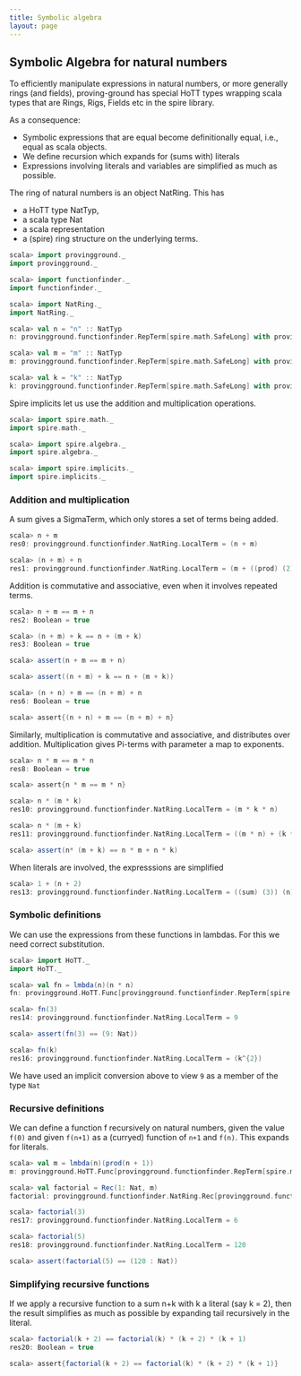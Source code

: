```yaml
---
title: Symbolic algebra
layout: page
---
```


## Symbolic Algebra for natural numbers

To efficiently manipulate expressions in natural numbers, or more generally rings (and fields), proving-ground has special HoTT types wrapping scala types that are Rings, Rigs, Fields etc in the spire library.

As a consequence:
* Symbolic expressions that are equal become definitionally equal, i.e., equal as scala objects.
* We define recursion which expands for (sums with) literals
* Expressions involving literals and variables are simplified as much as possible.

The ring of natural numbers is an object NatRing. This has
* a HoTT type NatTyp,
* a scala type Nat
* a scala representation
* a (spire) ring structure on the underlying terms.

```scala
scala> import provingground._
import provingground._

scala> import functionfinder._
import functionfinder._

scala> import NatRing._
import NatRing._
```

```scala
scala> val n = "n" :: NatTyp
n: provingground.functionfinder.RepTerm[spire.math.SafeLong] with provingground.HoTT.Subs[provingground.functionfinder.RepTerm[spire.math.SafeLong]] = n

scala> val m = "m" :: NatTyp
m: provingground.functionfinder.RepTerm[spire.math.SafeLong] with provingground.HoTT.Subs[provingground.functionfinder.RepTerm[spire.math.SafeLong]] = m

scala> val k = "k" :: NatTyp
k: provingground.functionfinder.RepTerm[spire.math.SafeLong] with provingground.HoTT.Subs[provingground.functionfinder.RepTerm[spire.math.SafeLong]] = k
```

Spire implicits let us use the addition and multiplication operations.

```scala
scala> import spire.math._
import spire.math._

scala> import spire.algebra._
import spire.algebra._

scala> import spire.implicits._
import spire.implicits._
```

### Addition and multiplication
A sum gives a SigmaTerm, which only stores a set of terms being added.

```scala
scala> n + m
res0: provingground.functionfinder.NatRing.LocalTerm = (n + m)

scala> (n + m) + n
res1: provingground.functionfinder.NatRing.LocalTerm = (m + ((prod) (2)) (n))
```

Addition is commutative and associative, even when it involves repeated terms.
```scala
scala> n + m == m + n
res2: Boolean = true

scala> (n + m) + k == n + (m + k)
res3: Boolean = true

scala> assert(n + m == m + n)

scala> assert((n + m) + k == n + (m + k))

scala> (n + n) + m == (n + m) + n
res6: Boolean = true

scala> assert{(n + n) + m == (n + m) + n}
```

Similarly, multiplication is commutative and associative, and distributes over addition. Multiplication gives Pi-terms with parameter a map to exponents.

```scala
scala> n * m == m * n
res8: Boolean = true

scala> assert{n * m == m * n}

scala> n * (m * k)
res10: provingground.functionfinder.NatRing.LocalTerm = (m * k * n)

scala> n * (m + k)
res11: provingground.functionfinder.NatRing.LocalTerm = ((m * n) + (k * n))

scala> assert(n* (m + k) == n * m + n * k)
```

When literals are involved, the expresssions are simplified

```scala
scala> 1 + (n + 2)
res13: provingground.functionfinder.NatRing.LocalTerm = ((sum) (3)) (n)
```

### Symbolic definitions

We can use the expressions from these functions in lambdas. For this we need correct substitution.

```scala
scala> import HoTT._
import HoTT._

scala> val fn = lmbda(n)(n * n)
fn: provingground.HoTT.Func[provingground.functionfinder.RepTerm[spire.math.SafeLong] with provingground.HoTT.Subs[provingground.functionfinder.RepTerm[spire.math.SafeLong]],provingground.functionfinder.NatRing.LocalTerm] = (n :  Nat.Typ) ↦ ((n^{2}))

scala> fn(3)
res14: provingground.functionfinder.NatRing.LocalTerm = 9

scala> assert(fn(3) == (9: Nat))

scala> fn(k)
res16: provingground.functionfinder.NatRing.LocalTerm = (k^{2})
```

We have used an implicit conversion above to view `9` as a member of the type `Nat`

### Recursive definitions

We can define a function f recursively on natural numbers, given the value `f(0)` and given `f(n+1)` as a (curryed) function of `n+1` and `f(n)`. This expands for literals.

```scala
scala> val m = lmbda(n)(prod(n + 1))
m: provingground.HoTT.Func[provingground.functionfinder.RepTerm[spire.math.SafeLong] with provingground.HoTT.Subs[provingground.functionfinder.RepTerm[spire.math.SafeLong]],provingground.HoTT.Func[provingground.functionfinder.NatRing.LocalTerm,provingground.functionfinder.NatRing.LocalTerm]] = (n :  Nat.Typ) ↦ ((provingground.HoTT$Typ$newname$2$@5edc4659 :  Nat.Typ) ↦ ((provingground.HoTT$Typ$newname$2$@5edc4659 + (provingground.HoTT$Typ$newname$2$@5edc4659 * n))))

scala> val factorial = Rec(1: Nat, m)
factorial: provingground.functionfinder.NatRing.Rec[provingground.functionfinder.NatRing.LocalTerm] = <function1>

scala> factorial(3)
res17: provingground.functionfinder.NatRing.LocalTerm = 6

scala> factorial(5)
res18: provingground.functionfinder.NatRing.LocalTerm = 120

scala> assert(factorial(5) == (120 : Nat))
```

### Simplifying recursive functions

If we apply a recursive function to a sum n+k with k a literal (say k = 2), then the result simplifies as much as possible by expanding tail recursively in the literal.

```scala
scala> factorial(k + 2) == factorial(k) * (k + 2) * (k + 1)
res20: Boolean = true

scala> assert{factorial(k + 2) == factorial(k) * (k + 2) * (k + 1)}
```
